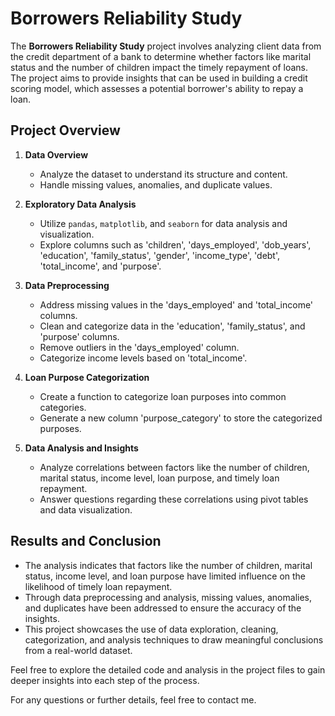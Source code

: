 # Borrowers Reliability Study

The **Borrowers Reliability Study** project involves analyzing client data from the credit department of a bank to determine whether factors like marital status and the number of children impact the timely repayment of loans. The project aims to provide insights that can be used in building a credit scoring model, which assesses a potential borrower's ability to repay a loan.

## Project Overview

1. **Data Overview**
   - Analyze the dataset to understand its structure and content.
   - Handle missing values, anomalies, and duplicate values.

2. **Exploratory Data Analysis**
   - Utilize `pandas`, `matplotlib`, and `seaborn` for data analysis and visualization.
   - Explore columns such as 'children', 'days_employed', 'dob_years', 'education', 'family_status', 'gender', 'income_type', 'debt', 'total_income', and 'purpose'.

3. **Data Preprocessing**
   - Address missing values in the 'days_employed' and 'total_income' columns.
   - Clean and categorize data in the 'education', 'family_status', and 'purpose' columns.
   - Remove outliers in the 'days_employed' column.
   - Categorize income levels based on 'total_income'.

4. **Loan Purpose Categorization**
   - Create a function to categorize loan purposes into common categories.
   - Generate a new column 'purpose_category' to store the categorized purposes.

5. **Data Analysis and Insights**
   - Analyze correlations between factors like the number of children, marital status, income level, loan purpose, and timely loan repayment.
   - Answer questions regarding these correlations using pivot tables and data visualization.

## Results and Conclusion

- The analysis indicates that factors like the number of children, marital status, income level, and loan purpose have limited influence on the likelihood of timely loan repayment.
- Through data preprocessing and analysis, missing values, anomalies, and duplicates have been addressed to ensure the accuracy of the insights.
- This project showcases the use of data exploration, cleaning, categorization, and analysis techniques to draw meaningful conclusions from a real-world dataset.

Feel free to explore the detailed code and analysis in the project files to gain deeper insights into each step of the process.

For any questions or further details, feel free to contact me.
